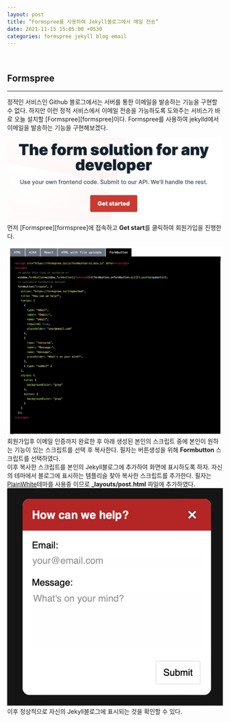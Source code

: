 ```yaml
---
layout: post
title: “Formspree를 사용하여 Jekyll블로그에서 메일 전송”
date: 2021-11-15 15:05:00 +0530
categories: formspree jekyll blog email
---
```


<br>

## Formspree
<hr>
정적인 서비스인 Github 블로그에서는 서버를 통한 이메일을 발송하는 기능을 구현할 수 없다. 하지만 이런 정적 서비스에서 이메일 전송을 가능하도록 도와주는 서비스가 바로 오늘 설치할 [Formspree][formspree]이다.
Formspree를 사용하여 jekylld에서 이메일을 발송하는 기능을 구현해보겠다.
<br>

![Signup](/../image/2021/11/15/signup.png)
먼저 [Formspree][formspree]에 접속하고 **Get start**를 클릭하여 회원가입을 진행한다.
<br>

![Formbutton](/../image/2021/11/15/Formbutton.png)
회원가입후 이메일 인증까지 완료한 후 아래 생성된 본인의 스크립트 중에 본인이 원하는 기능이 있는 스크립트를 선택 후 복사한다. 필자는 버튼생성을 위해 **Formbutton** 스크립트를 선택하였다.
<br>
이후 복사한 스크립트를 본인의 Jekyll블로그에 추가하여 화면에 표시하도록 하자. 자신의 테마에서 블로그에 표시하는 템플리슬 찾아 복사한 스크립트를 추가한다. 필자는 [PlainWhite][plainwhite]테마를 사용중 이므로 **_layouts/post.html** 파일에 추가하였다.
<br>
![complete](/../image/2021/11/15/complete.png)
이후 정상적으로 자신의 Jekyll블로그에 표시되는 것을 확인할 수 있다.


[plainwhite]: https://github.com/samarsault/plainwhite-jekyll
